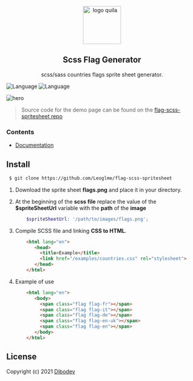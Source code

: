 <p align="center">
<img width="100" height="100" alt="logo quila" src="https://dibodev-files.s3.eu-west-3.amazonaws.com/flags-logo.png">
</p>

<h2 align="center">Scss Flag Generator</h2>

<p align="center">
 scss/sass countries flags sprite sheet generator. 
</p>


![Language](https://img.shields.io/badge/language-json-green.svg?style=flat)
![Language](https://img.shields.io/badge/language-scss-ce679a.svg?style=flat)

<img alt="hero" src="https://dibodev-files.s3.eu-west-3.amazonaws.com/scss-country-generator.png">



> Source code for the demo page can be found on the [flag-scss-spritesheet repo](https://github.com/Leoglme/flag-scss-spritesheet)

### Contents

- [Documentation](#documentation)

## Install

   ```sh
    $ git clone https://github.com/Leoglme/flag-scss-spritesheet
   ```

1. Download the sprite sheet **flags.png** and place it in your directory.
2. At the beginning of the **scss file** replace the value of the **$spriteSheetUrl** variable with the **path** of the **image**
    ```scss
        $spriteSheetUrl: '/path/to/images/flags.png';
   ```  
4. Compile SCSS file and linking **CSS to HTML**.

   ```html
       <html lang="en">
          <head>
            <title>Example</title>
            <link href="/examples/countries.css" rel="stylesheet">
          </head>
       </html>
   ```
5. Example of use

   ```html
       <html lang="en">
          <body>
            <span class="flag flag-fr"></span>
            <span class="flag flag-it"></span>
            <span class="flag flag-de"></span>
            <span class="flag flag-en-uk"></span>
            <span class="flag flag-en"></span>
          </body>
       </html>
   ```

## License

Copyright (c) 2021 [Dibodev](https://github.com/leoglme)
